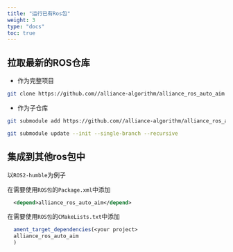 ```yaml
---
title: "运行已有Ros包"
weight: 3
type: "docs"
toc: true
---
```


## 拉取最新的ROS仓库
- 作为完整项目
```sh
git clone https://github.com//alliance-algorithm/alliance_ros_auto_aim -b ros2-$ROS_DISTRO --single-branch --recursive {/path/to/ws/pkgs}
```

- 作为子仓库
```sh
git submodule add https://github.com//alliance-algorithm/alliance_ros_auto_aim -b ros2-$ROS_DISTRO {/path/to/ws/pkgs} 
```
```sh
git submodule update --init --single-branch --recursive
```
## 集成到其他ros包中
以`ROS2-humble`为例子

在需要使用`ROS包`的`Package.xml`中添加
```xml
  <depend>alliance_ros_auto_aim</depend>
```

在需要使用`ROS包`的`CMakeLists.txt`中添加
```CMake
  ament_target_dependencies(<your project>
  alliance_ros_auto_aim
  )
```
